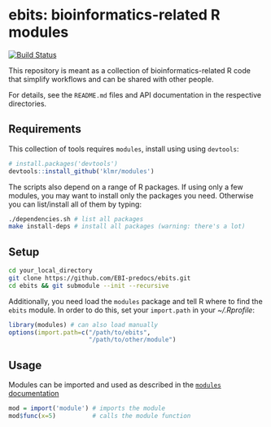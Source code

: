 ebits: bioinformatics-related R modules
=======================================

[![Build Status](https://github.com/mschubert/ebits/workflows/R-check/badge.svg?branch=master)](https://github.com/mschubert/ebits/actions)

This repository is meant as a collection of bioinformatics-related R
code that simplify workflows and can be shared with other people.

For details, see the `README.md` files and API documentation in the respective
directories.

Requirements
------------

This collection of tools requires `modules`, install using using `devtools`:

```r
# install.packages('devtools')
devtools::install_github('klmr/modules')
```

The scripts also depend on a range of R packages. If using only a few modules,
you may want to install only the packages you need. Otherwise you can
list/install all of them by typing:

```sh
./dependencies.sh # list all packages
make install-deps # install all packages (warning: there's a lot)
```

Setup
-----

```bash
cd your_local_directory
git clone https://github.com/EBI-predocs/ebits.git
cd ebits && git submodule --init --recursive
```

Additionally, you need load the `modules` package and tell R where to find the
`ebits` module. In order to do this, set your `import.path` in your
*~/.Rprofile*:

```r
library(modules) # can also load manually
options(import.path=c("/path/to/ebits",
                      "/path/to/other/module")
```

Usage
-----

Modules can be imported and used as described in the
[`modules` documentation](https://github.com/klmr/modules)

```r
mod = import('module') # imports the module
mod$func(x=5)          # calls the module function
```
